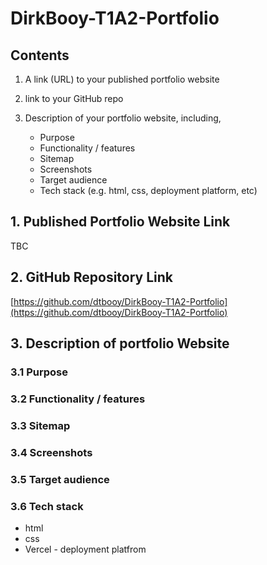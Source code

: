 # DirkBooy-T1A2-Portfolio

## Contents
1. A link (URL) to your published portfolio website
    
1. link to your GitHub repo  

1. Description of your portfolio website, including,
    * Purpose
    * Functionality / features
    * Sitemap
    * Screenshots
    * Target audience
    * Tech stack (e.g. html, css, deployment platform, etc)

## 1. Published Portfolio Website Link  
TBC

## 2. GitHub Repository Link
[https://github.com/dtbooy/DirkBooy-T1A2-Portfolio](https://github.com/dtbooy/DirkBooy-T1A2-Portfolio)

## 3. Description of portfolio Website
### 3.1 Purpose

### 3.2 Functionality / features

### 3.3 Sitemap

### 3.4 Screenshots

### 3.5 Target audience

### 3.6 Tech stack 
* html
* css
* Vercel - deployment platfrom